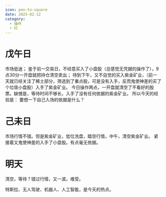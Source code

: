 ```yaml
---
icon: pen-to-square
date: 2025-02-12
category:
  - 操作
  - 红
---
```


# 戊午日
市场低迷；
鉴于前一交易日，不经意买入了小盘股（总感觉无凭据的操作了），9点30分一开盘就把持仓清空卖出；
待到下午，又不自觉的买入紫金矿业，（前一天就已经关注了稀土部分，筛选到了重点股，可是没有入手，反而鬼使神差的买了个垃圾小盘股）入手了紫金矿业。
今日操作两点，一开盘就清空了不看好的股票。缺憾是，等待时间不够长，入手了没有任何依据的紫金矿业。
所以今天的经验是：
要想一下自己入场的依据是什么？
# 己未日
市场行情不错。但是紫金矿业，低位洗盘，踏空行情，中午，清空紫金矿业。
紧接着又鬼使神差的入手了小盘股。有点毫无依据。

# 明天
清空，等待？错过行情，又一波。难受。

特斯拉、无人驾驶、机器人、人工智能，是今天的热点。